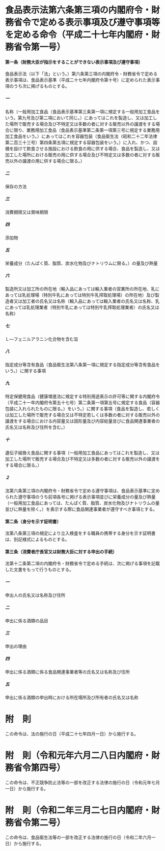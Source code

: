 # 食品表示法第六条第三項の内閣府令・財務省令で定める表示事項及び遵守事項等を定める命令（平成二十七年内閣府・財務省令第一号）
#### 第一条（財務大臣が指示をすることができない表示事項及び遵守事項）
食品表示法（以下「法」という。）第六条第三項の内閣府令・財務省令で定める表示事項は、食品表示基準（平成二十七年内閣府令第十号）に定められた表示事項のうち次に掲げるものとする。
##### 一
名称（一般用加工食品（食品表示基準第三条第一項に規定する一般用加工食品をいう。第九号及び第二項において同じ。）にあってはこれを製造し、又は加工した場所で販売する場合及び不特定又は多数の者に対する販売以外の譲渡をする場合に限り、業務用加工食品（食品表示基準第二条第一項第三号に規定する業務用加工食品をいう。）にあってはこれを容器包装（食品衛生法（昭和二十二年法律第二百三十三号）第四条第五項に規定する容器包装をいう。）に入れ、かつ、設備を設けて飲食させる施設における飲食の用に供する場合、食品を製造し、又は加工した場所における販売の用に供する場合及び不特定又は多数の者に対する販売以外の譲渡の用に供する場合に限る。）
##### 二
保存の方法
##### 三
消費期限又は賞味期限
##### 四
添加物
##### 五
栄養成分（たんぱく質、脂質、炭水化物及びナトリウムに限る。）の量及び熱量
##### 六
製造所又は加工所の所在地（輸入品にあっては輸入業者の営業所の所在地、乳にあっては乳処理場（特別牛乳にあっては特別牛乳搾取処理場）の所在地）及び製造者又は加工者の氏名又は名称（輸入品にあっては輸入業者の氏名又は名称、乳にあっては乳処理業者（特別牛乳にあっては特別牛乳搾取処理業者）の氏名又は名称）
##### 七
Ｌ―フェニルアラニン化合物を含む旨
##### 八
指定成分等含有食品（食品衛生法第八条第一項に規定する指定成分等含有食品をいう。）に関する事項
##### 九
特定保健用食品（健康増進法に規定する特別用途表示の許可等に関する内閣府令（平成二十一年内閣府令第五十七号）第二条第一項第五号に規定する食品（容器包装に入れられたものに限る。）をいう。）に関する事項（食品を製造し、若しくは加工した場所で販売する場合又は不特定若しくは多数の者に対する販売以外の譲渡をする場合における内容量又は固形量及び内容総量並びに食品関連事業者の氏名又は名称及び住所を含む。）
##### 十
遺伝子組換え食品に関する事項（一般用加工食品にあってはこれを製造し、又は加工した場所で販売する場合及び不特定又は多数の者に対する販売以外の譲渡をする場合に限る。）
##### ２
法第六条第三項の内閣府令・財務省令で定める遵守事項は、食品表示基準に定められた遵守事項のうち前項各号に掲げる表示事項並びに栄養成分の量及び熱量（一般用加工食品にあっては、たんぱく質、脂質、炭水化物及びナトリウムの量並びに熱量を除く。）を表示する際に食品関連事業者が遵守すべき事項とする。
#### 第二条（身分を示す証明書）
法第八条第三項の規定により立入検査をする職員の携帯する身分を示す証明書は、別記様式によるものとする。
#### 第三条（消費者庁長官又は財務大臣に対する申出の手続）
法第十二条第二項の内閣府令・財務省令で定める手続は、次に掲げる事項を記載した文書をもって行うものとする。
##### 一
申出人の氏名又は名称及び住所
##### 二
申出に係る酒類の品目
##### 三
申出の理由
##### 四
申出に係る酒類に係る食品関連事業者等の氏名又は名称及び住所
##### 五
申出に係る酒類の申出時における所在場所及び所有者の氏名又は名称
# 附　則
この命令は、法の施行の日（平成二十七年四月一日）から施行する。
# 附　則（令和元年六月二八日内閣府・財務省令第四号）
この命令は、不正競争防止法等の一部を改正する法律の施行の日（令和元年七月一日）から施行する。
# 附　則（令和二年三月二七日内閣府・財務省令第二号）
この命令は、食品衛生法等の一部を改正する法律の施行の日（令和二年六月一日）から施行する。
